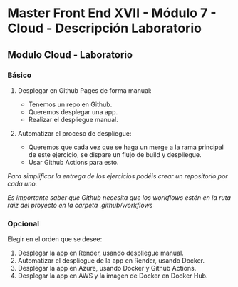 # Master Front End XVII - Módulo 7 - Cloud - Descripción Laboratorio

## Modulo Cloud - Laboratorio

### Básico

1. Desplegar en Github Pages de forma manual:

   - Tenemos un repo en Github.
   - Queremos desplegar una app.
   - Realizar el despliegue manual.

2. Automatizar el proceso de despliegue:

   - Queremos que cada vez que se haga un merge a la rama principal de este ejercicio, se dispare un flujo de build y despliegue.
   - Usar Github Actions para esto.

_Para simplificar la entrega de los ejercicios podéis crear un repositorio por cada uno._

_Es importante saber que Github necesita que los workflows estén en la ruta raiz del proyecto en la carpeta .github/workflows_

### Opcional

Elegir en el orden que se desee:

1. Desplegar la app en Render, usando despliegue manual.
2. Automatizar el despliegue de la app en Render, usando Docker.
3. Desplegar la app en Azure, usando Docker y Github Actions.
4. Desplegar la app en AWS y la imagen de Docker en Docker Hub.
